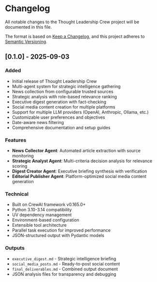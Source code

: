 # Changelog

All notable changes to the Thought Leadership Crew project will be documented in this file.

The format is based on [Keep a Changelog](https://keepachangelog.com/en/1.0.0/),
and this project adheres to [Semantic Versioning](https://semver.org/spec/v2.0.0.html).

## [0.1.0] - 2025-09-03

### Added
- Initial release of Thought Leadership Crew
- Multi-agent system for strategic intelligence gathering
- News collection from configurable trusted sources
- Strategic analysis with role-based relevance ranking
- Executive digest generation with fact-checking
- Social media content creation for multiple platforms
- Support for multiple LLM providers (OpenAI, Anthropic, Ollama, etc.)
- Customizable user preferences and objectives
- Date-aware news filtering
- Comprehensive documentation and setup guides

### Features
- **News Collector Agent**: Automated article extraction with source monitoring
- **Strategic Analyst Agent**: Multi-criteria decision analysis for relevance scoring
- **Digest Creator Agent**: Executive briefing synthesis with verification
- **Editorial Publisher Agent**: Platform-optimized social media content generation

### Technical
- Built on CrewAI framework v0.165.0+
- Python 3.10-3.14 compatibility
- UV dependency management
- Environment-based configuration
- Extensible tool architecture
- Parallel task execution for improved performance
- JSON-structured output with Pydantic models

### Outputs
- `executive_digest.md` - Strategic intelligence briefing
- `social_media_posts.md` - Ready-to-post social content
- `final_deliverables.md` - Combined output document
- JSON analysis files for transparency and debugging